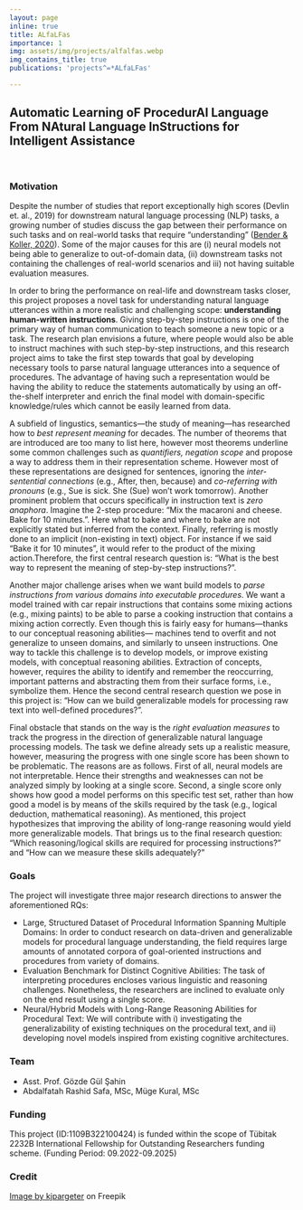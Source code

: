 ```yaml
---
layout: page
inline: true
title: ALfaLFas
importance: 1
img: assets/img/projects/alfalfas.webp
img_contains_title: true
publications: 'projects^=*ALfaLFas'

---
```


## Automatic Learning oF ProcedurAl Language From NAtural Language InStructions for Intelligent Assistance 

<br>

### Motivation
Despite the number of studies that report exceptionally high scores (Devlin et. al., 2019) for downstream natural language processing (NLP) tasks, a growing number of studies discuss the gap between their performance on such tasks and on real-world tasks that require “understanding” ([Bender & Koller, 2020](https://aclanthology.org/2020.acl-main.463.pdf)). Some of the major causes for this are (i) neural models not being able to generalize to out-of-domain data, (ii) downstream tasks not containing the challenges of real-world scenarios and iii) not having suitable evaluation measures.

In order to bring the performance on real-life and downstream tasks closer, this project proposes a novel task for understanding natural language utterances within a more realistic and challenging scope: **understanding human-written instructions**. Giving step-by-step instructions is one of the primary way of human communication to teach someone a new topic or a task. The research plan envisions a future, where people would also be able to instruct machines with such step-by-step instructions, and this research project aims to take the first step towards that goal by developing necessary tools to parse natural language utterances into a sequence of procedures. The advantage of having such a representation would be having the ability to reduce the statements automatically by using an off-the-shelf interpreter and enrich the final model with domain-specific knowledge/rules which cannot be easily learned from data.

A subfield of lingustics, semantics—the study of meaning—has researched how to *best represent meaning* for decades. The number of theorems that are introduced are too many to list here, however most theorems underline some common challenges such as *quantifiers, negation scope* and propose a way to address them in their representation scheme. However most of these representations are designed for sentences, ignoring the *inter-sentential connections* (e.g., After, then, because) and *co-referring with pronouns* (e.g., Sue is sick. She (Sue) won’t work tomorrow). Another prominent problem that occurs specifically in instruction text is *zero anaphora*. Imagine the 2-step procedure: “Mix the macaroni and cheese. Bake for 10 minutes.”. Here what to bake and where to bake are not explicitly stated but inferred from the context. Finally, referring is mostly done to an implicit (non-existing in text) object. For instance if we said “Bake it for 10 minutes”, it would refer to the product of the mixing action.Therefore, the first central research question is: “What is the best way to represent the meaning of step-by-step instructions?”.

Another major challenge arises when we want build models to *parse instructions from various domains into executable procedures*. We want a model trained with car repair instructions that contains some mixing actions (e.g., mixing paints) to be able to parse a cooking instruction that contains a mixing action correctly. Even though this is fairly easy for humans—thanks to our conceptual reasoning abilities— machines tend to overfit and not generalize to unseen domains, and similarly to unseen instructions. One way to tackle this challenge is to develop models, or improve existing models, with conceptual reasoning abilities. Extraction of concepts, however, requires the ability to identify and remember the reoccurring, important patterns and abstracting them from their surface forms, i.e., symbolize them. Hence the second central research question we pose in this project is: “How can we build generalizable models for processing raw text into well-defined procedures?”.

Final obstacle that stands on the way is the *right evaluation measures* to track the progress in the direction of generalizable natural language processing models. The task we define already sets up a realistic measure, however, measuring the progress with one single score has been shown to be problematic. The reasons are as follows. First of all, neural models are not interpretable. Hence their strengths and weaknesses can not be analyzed simply by looking at a single score. Second, a single score only shows how good a model performs on this specific test set, rather than how good a model is by means of the skills required by the task (e.g., logical deduction, mathematical reasoning). As mentioned, this project hypothesizes that improving the ability of long-range reasoning would yield more generalizable models. That brings us to the final research question: “Which reasoning/logical skills are required for processing instructions?” and “How can we measure these skills adequately?”

### Goals

The project will investigate three major research directions to answer the aforementioned RQs:

 - Large, Structured Dataset of Procedural Information Spanning Multiple Domains: In order to
conduct research on data-driven and generalizable models for procedural language understanding, the
field requires large amounts of annotated corpora of goal-oriented instructions and procedures from
variety of domains.
 - Evaluation Benchmark for Distinct Cognitive Abilities: The task of interpreting procedures
encloses various linguistic and reasoning challenges. Nonetheless, the researchers are inclined to
evaluate only on the end result using a single score. 
- Neural/Hybrid Models with Long-Range Reasoning Abilities for Procedural Text: We will contribute with i) investigating the generalizability of existing techniques on the procedural text, and ii) developing novel models inspired from existing cognitive architectures. 

### Team

 - Asst. Prof. Gözde Gül Şahin
 - Abdalfatah Rashid Safa, MSc, Müge Kural, MSc

### Funding

This project (ID:1109B322100424) is funded within the scope of Tübitak 2232B International Fellowship for Outstanding Researchers funding scheme. (Funding Period: 09.2022-09.2025)

### Credit
<a href="https://www.freepik.com/free-photo/3d-render-robot-with-books_1166338.htm#query=robot%20reading%20instruction&position=0&from_view=search&track=ais">Image by kjpargeter</a> on Freepik